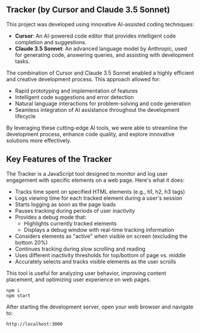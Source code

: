 ## Tracker (by Cursor and Claude 3.5 Sonnet)

This project was developed using innovative AI-assisted coding techniques:

- **Cursor**: An AI-powered code editor that provides intelligent code completion and suggestions.
- **Claude 3.5 Sonnet**: An advanced language model by Anthropic, used for generating code, answering queries, and assisting with development tasks.

The combination of Cursor and Claude 3.5 Sonnet enabled a highly efficient and creative development process. This approach allowed for:

- Rapid prototyping and implementation of features
- Intelligent code suggestions and error detection
- Natural language interactions for problem-solving and code generation
- Seamless integration of AI assistance throughout the development lifecycle

By leveraging these cutting-edge AI tools, we were able to streamline the development process, enhance code quality, and explore innovative solutions more effectively.

## Key Features of the Tracker

The Tracker is a JavaScript tool designed to monitor and log user engagement with specific elements on a web page. Here's what it does:

- Tracks time spent on specified HTML elements (e.g., h1, h2, h3 tags)
- Logs viewing time for each tracked element during a user's session
- Starts logging as soon as the page loads
- Pauses tracking during periods of user inactivity
- Provides a debug mode that:
  - Highlights currently tracked elements
  - Displays a debug window with real-time tracking information
- Considers elements as "active" when visible on screen (excluding the bottom 20%)
- Continues tracking during slow scrolling and reading
- Uses different inactivity thresholds for top/bottom of page vs. middle
- Accurately selects and tracks visible elements as the user scrolls

This tool is useful for analyzing user behavior, improving content placement, and optimizing user experience on web pages.

```
npm i
npm start
```

After starting the development server, open your web browser and navigate to:

```
http://localhost:3000
```
